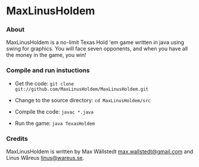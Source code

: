 MaxLinusHoldem
==============

### About ##

MaxLinusHoldem is a no-limit Texas Hold 'em game written in java using
swing for graphics. You will face seven opponents, and when you have all
the money in the game, you win!

### Compile and run instuctions ###

* Get the code: `git clone git://github.com/MaxLinusHoldem/MaxLinusHoldem.git`

* Change to the source directory: `cd MaxLinusHoldem/src`

* Compile the code: `javac *.java`

* Run the game: `java TexasHoldem`

### Credits ###

MaxLinusHoldem is written by Max Wällstedt <max.wallstedt@gmail.com> and
Linus Wåreus <linus@wareus.se>.
